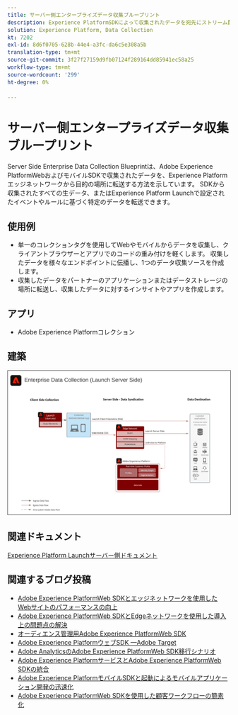 ```yaml
---
title: サーバー側エンタープライズデータ収集ブループリント
description: Experience PlatformSDKによって収集されたデータを宛先にストリーム配信
solution: Experience Platform, Data Collection
kt: 7202
exl-id: 8d6f0705-628b-44e4-a3fc-da6c5e308a5b
translation-type: tm+mt
source-git-commit: 3f27f27159d9fb07124f289164dd85941ec58a25
workflow-type: tm+mt
source-wordcount: '299'
ht-degree: 0%

---
```


# サーバー側エンタープライズデータ収集ブループリント

Server Side Enterprise Data Collection Blueprintは、Adobe Experience PlatformWebおよびモバイルSDKで収集されたデータを、Experience Platformエッジネットワークから目的の場所に転送する方法を示しています。 SDKから収集されたすべての生データ、またはExperience Platform Launchで設定されたイベントやルールに基づく特定のデータを転送できます。

## 使用例

* 単一のコレクションタグを使用してWebやモバイルからデータを収集し、クライアントブラウザーとアプリでのコードの重み付けを軽くします。 収集したデータを様々なエンドポイントに伝播し、1つのデータ収集ソースを作成します。
* 収集したデータをパートナーのアプリケーションまたはデータストレージの場所に転送し、収集したデータに対するインサイトやアプリを作成します。

## アプリ

* Adobe Experience Platformコレクション

## 建築

<img src="assets/entcollect.svg" alt="企業データ収集のリファレンスアーキテクチャ" style="border:1px solid #4a4a4a" />

## 関連ドキュメント

[Experience Platform Launchサーバー側ドキュメント](https://experienceleague.adobe.com/docs/launch/using/server-side-info/server-side-overview.html?lang=en#server-side-info)

## 関連するブログ投稿

* [Adobe Experience PlatformWeb SDKとエッジネットワークを使用したWebサイトのパフォーマンスの向上](https://medium.com/adobetech/boosting-website-performance-with-adobe-experience-platform-web-sdk-and-edge-network-329fcf70fdf9)
* [Adobe Experience PlatformWeb SDKとEdgeネットワークを使用した導入上の問題点の解決](https://medium.com/adobetech/solving-implementation-pain-points-with-adobe-experience-platform-web-sdk-and-edge-network-880b635e6819)
* [オーディエンス管理用Adobe Experience PlatformWeb SDK](https://medium.com/adobetech/adobe-experience-platform-web-sdk-for-audience-management-751fa6d063bc)
* [Adobe Experience PlatformウェブSDK —Adobe Target](https://medium.com/adobetech/adobe-experience-platform-web-sdk-adobe-target-9b9f621d271)
* [Adobe AnalyticsのAdobe Experience PlatformWeb SDK移行シナリオ](https://medium.com/adobetech/adobe-experience-platform-web-sdk-migration-scenarios-for-adobe-analytics-91c255ec82b0)
* [Adobe Experience PlatformサービスとAdobe Experience PlatformWeb SDKの統合](https://medium.com/adobetech/unify-your-adobe-experience-platform-services-with-adobe-experience-platform-web-sdk-75cf6851a9fc)
* [Adobe Experience PlatformモバイルSDKと起動によるモバイルアプリケーション開発の迅速化](https://medium.com/adobetech/accelerate-your-mobile-application-development-with-adobe-experience-platform-mobile-sdk-and-launch-ed023536d611)
* [Adobe Experience PlatformWeb SDKを使用した顧客ワークフローの簡素化](https://medium.com/adobetech/simplifying-customer-workflows-with-adobe-experience-platform-web-sdk-4e54fe134f4a)

